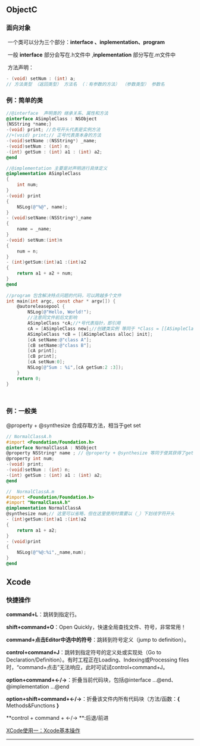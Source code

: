 ## ObjectC

### 面向对象

​	一个类可以分为三个部分：**interface 、inplementation、program**

​	一般 **interface** 部分会写在.h文件中 ,**inplementation** 部分写在.m文件中

​	方法声明：

```objective-c
- (void) setNum : (int) a;
// 方法类型 （返回类型） 方法名 （：有参数的方法） （参数类型） 参数名
```

### 例：简单的类

```objective-c
//@interface  声明类的 继承关系、属性和方法
@interface ASimpleClass : NSObject
{NSString *name;}
-(void) print; //负号开头代表是实例方法
//+(void) print;// 正号代表类本身的方法
-(void)setName :(NSString*) _name;
-(void)setNum : (int) n;
-(int) getSum : (int) a1 : (int) a2;
@end

//@implementation 主要是对声明进行具体定义
@implementation ASimpleClass
{
    int num;
}
-(void) print
{
    NSLog(@"%@", name);
}
- (void)setName:(NSString*)_name
{
    name = _name;
}
-(void) setNum:(int)n
{
    num = n;
}
- (int)getSum:(int)a1 :(int)a2
{
    return a1 + a2 + num;
}
@end
    
//program 包含解决特点问题的代码，可以跨越多个文件
int main(int argc, const char * argv[]) {
    @autoreleasepool {
        NSLog(@"Hello, World!");
        //注意同文件前后文影响
        ASimpleClass *cA;//*号代表指针，即引用
        cA = [ASimpleClass new];//创建类实例 等同于 *Class = [[ASimpleClass alloc] init];
        ASimpleClass *cB = [[ASimpleClass alloc] init];
        [cA setName:@"class A"];
        [cB setName:@"class B"];
        [cA print];
        [cB print];
        [cA setNum:0];
        NSLog(@"Sum : %i",[cA getSum:2 :3]);
    }
    return 0;
}

    

```

### 例：一般类

@property + @synthesize 合成存取方法，相当于get set

```objective-c
// NormalClassA.h
#import <Foundation/Foundation.h>
@interface NormalClassA : NSObject
@property NSString* name ; // @property + @synthesize 等同于使其获得了get,set功能
@property int num;
-(void) print;
-(void)setNum : (int) n;
-(int) getSum : (int) a1 : (int) a2;
@end
```

```objective-c
//  NormalClassA.m
#import <Foundation/Foundation.h>
#import "NormalClassA.h"
@implementation NormalClassA
@synthesize num;// 这里可以省略，但在这里使用时需要以（_）下划线字符开头
- (int)getSum:(int)a1 :(int)a2
{
    return a1 + a2;
}
- (void)print
{
    NSLog(@"%@:%i",_name,num);
}
@end

```



















## Xcode

### 快捷操作

**command+L**：跳转到指定行。

**shift+command+O**：Open Quickly，快速全局查找文件、符号，非常常用！

**command+点击Editor中选中的符号**：跳转到符号定义（jump to definition）。

**control+command+J**：跳转到指定符号的定义处或实现处（Go to Declaration/Definition）。有时工程正在Loading、Indexing或Processing files时，“command+点击”无法响应，此时可试试control+command+J。

**option+command+←/→**：折叠当前代码块，包括@interface …@end、@implementation …@end

**option+shift+command+←/→**：折叠该文件内所有代码块（方法/函数：**{** Methods&Functions **}**

**control + command + ←/→ **:后退/前进

[XCode使用一：Xcode基本操作](https://blog.csdn.net/phunxm/article/details/17044337)

***

